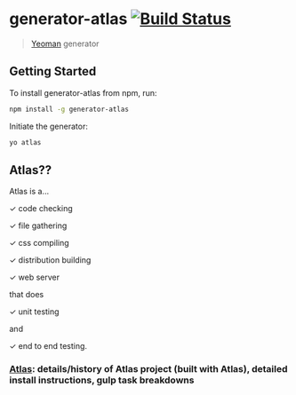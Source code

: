 # generator-atlas [![Build Status](https://secure.travis-ci.org/scottnath/generator-atlas.png?branch=master)](https://travis-ci.org/scottnath/generator-atlas)

> [Yeoman](http://yeoman.io) generator

## Getting Started

To install generator-atlas from npm, run:

```bash
npm install -g generator-atlas
```

Initiate the generator:

```bash
yo atlas
```

## Atlas??

Atlas is a...

&#x2713; code checking

&#x2713; file gathering

&#x2713; css compiling

&#x2713; distribution building

&#x2713; web server

that does

&#x2713; unit testing

and

&#x2713; end to end testing.

### [Atlas](http://scottnath.github.io/atlas): details/history of Atlas project (built with Atlas), detailed install instructions, gulp task breakdowns
